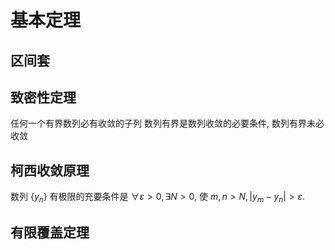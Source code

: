 # 基本定理
## 区间套
## 致密性定理
任何一个有界数列必有收敛的子列
数列有界是数列收敛的必要条件, 数列有界未必收敛
## 柯西收敛原理
数列 $\{y_n\}$ 有极限的充要条件是 $\forall \varepsilon > 0, \exists N > 0,$ 使 $m, n > N, |y_m-y_n|>\varepsilon$. 
## 有限覆盖定理
